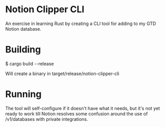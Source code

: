 #  Notion Clipper CLI

An exercise in learning Rust by creating a CLI tool for adding to my GTD Notion
database.

# Building

$ cargo build --release

Will create a binary in target/release/notion-clipper-cli

# Running

The tool will self-configure if it doesn't have what it needs, but it's not yet
ready to work till Notion resolves some confusion around the use of
/v1/databases with private integrations.
